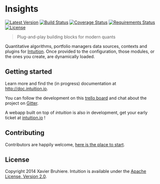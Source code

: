 Insights
========

[![Latest Version](https://pypip.in/v/insights/badge.png)](https://pypi.python.org/pypi/insights/)
[![Build Status](https://travis-ci.org/hackliff/insights.png?branch=master)](https://travis-ci.org/hackliff/insights)
[![Coverage Status](https://coveralls.io/repos/hackliff/insights/badge.png?branch=develop)](https://coveralls.io/r/hackliff/insights?branch=develop)
[![Requirements Status](https://requires.io/github/hackliff/insights/requirements.png?branch=master)](https://requires.io/github/hackliff/insights/requirements/?branch=master)
[![License](https://pypip.in/license/insights/badge.png)](https://pypi.python.org/pypi/insights/)

> Plug-and-play building blocks for modern quants

Quantitative algorithms, portfolio managers data sources, contexts and
plugins for [Intuition][2]. Once provided to the configuration, those
modules, or the ones you create, are dynamically loaded.


Getting started
---------------

Learn more and find the (in progress) documentation at http://doc.intuition.io.

You can follow the development on this [trello board][1] and chat about the
project on [Gitter][3].

A webapp built on top of *intuition* is also in development, get your early
ticket at [intuition.io](http://intuition.io) !


Contributing
------------

Contributors are happily welcome, [here is the place to start][10].


License
-------

Copyright 2014 Xavier Bruhiere.
Intuition is available under the [Apache License, Version 2.0][5].


[1]: https://trello.com/b/WvJDlynt/intuition
[2]: https://github.com/intuition-io/intuition
[3]: https://gitter.im/intuition-io
[5]: http://www.apache.org/licenses/LICENSE-2.0.html
[10]: http://doc.intuition.io/articles/contributors.html
